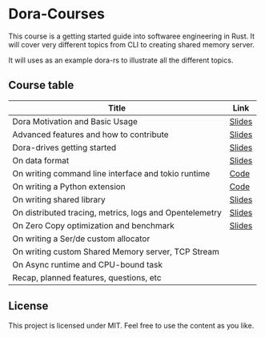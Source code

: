 # Dora-Courses

This course is a getting started guide into softwaree engineering in Rust. It will cover very different topics from CLI to creating shared memory server.

It will uses as an example dora-rs to illustrate all the different topics.

## Course table

| Title                                                   | Link                                           |
| ------------------------------------------------------- | ---------------------------------------------- |
| Dora Motivation and Basic Usage                         | [Slides](dora_motivation/presentation.pdf)     |
| Advanced features and how to contribute                 | [Slides](advanced_features/presentation.pdf)   |
| Dora-drives getting started                             | [Slides](dora_drives/presentation.pdf)         |
| On data format                                          | [Slides](03_data_format/data_format.pdf)       |
| On writing command line interface and tokio runtime     | [Code](cli_course)                             |
| On writing a Python extension                           | [Code](python_course)                          |
| On writing shared library                               | [Slides](06_shared_library/shared_library.pdf) |
| On distributed tracing, metrics, logs and Opentelemetry | [Slides](07_opentelemetry/Opentelemetry.pdf)   |
| On Zero Copy optimization and benchmark                 | [Slides](08_zero_copy_benchmark/slides.pdf)    |
| On writing a Ser/de custom allocator                    |
| On writing custom Shared Memory server, TCP Stream      |
| On Async runtime and CPU-bound task                     |
| Recap, planned features, questions, etc                 |

## License

This project is licensed under MIT. Feel free to use the content as you like.
